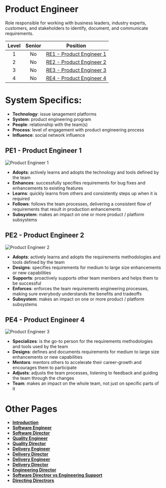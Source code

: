 # Product Engineer

Role responsible for working with business leaders, industry experts, customers, and stakeholders to identify, document, and communicate requirements.

| Level | Senior | Position |
| :---: | :---: | :---: |
| 1 | No | [RE1 - Product Engineer 1](#pe1---product-engineer-1) |
| 2 | No | [RE2 - Product Engineer 2](#pe2---product-engineer-2) |
| 3 | No | [RE3 - Product Engineer 3](#pe3---product-engineer-3) |
| 4 | No | [RE4 - Product Engineer 4](#pe4---product-engineer-4) |

# System Specifics:
* **Technology**: issue ianagement platforms
* **System**: product engineering program
* **People**: relationship with the team(s)
* **Process**: level of engagement with product engineering process
* **Influence**: social network influence

## PE1 - Product Engineer 1

<picture>
  <source media="(prefers-color-scheme: dark)" srcset="/charts/product-engineer-1.png">
  <source media="(prefers-color-scheme: light)" srcset="/charts/product-engineer-1.png">
  <img alt="Product Engineer 1" src="/charts/product-engineer-1.png">
</picture>

* **Adopts**: actively learns and adopts the technology and tools defined by the team
* **Enhances**: successfully specifies requirements for bug fixes and enhancements to existing features
* **Learns**: quickly learns from others and consistently steps up when it is required
* **Follows**: follows the team processes, delivering a consistent flow of requirements that result in production enhancements
* **Subsystem**: makes an impact on one or more product / platform subsystems

## PE2 - Product Engineer 2

<picture>
  <source media="(prefers-color-scheme: dark)" srcset="/charts/product-engineer-2.png">
  <source media="(prefers-color-scheme: light)" srcset="/charts/product-engineer-2.png">
  <img alt="Product Engineer 2" src="/charts/product-engineer-2.png">
</picture>

* **Adopts**: actively learns and adopts the requirements methodologies and tools defined by the team
* **Designs**: specifies requirements for medium to large size enhancements or new capabilities 
* **Supports**: proactively supports other team members and helps them to be successful
* **Enforces**: enforces the team requirements engineering processes, making sure everybody understands the benefits and tradeoffs
* **Subsystem**: makes an impact on one or more product / platform subsystems

## PE4 - Product Engineer 4

<picture>
  <source media="(prefers-color-scheme: dark)" srcset="/charts/product-engineer-4.png">
  <source media="(prefers-color-scheme: light)" srcset="/charts/product-engineer-4.png">
  <img alt="Product Engineer 3" src="/charts/product-engineer-4.png">
</picture>

* **Specializes**: is the go-to person for the requirements methodologies and tools used by the team
* **Designs**: defines and documents requirements for medium to large size enhancements or new capabilities
* **Mentors**: mentors others to accelerate their career-growth and encourages them to participate
* **Adjusts**: adjusts the team processes, listening to feedback and guiding the team through the changes
* **Team**: makes an impact on the whole team, not just on specific parts of it

# Other Pages
* [**Introduction**](README.md)
* [**Software Engineer**](Software-Engineer.md)
* [**Software Director**](Software-Director.md) 
* [**Quality Engineer**](Quality-Engineer.md)
* [**Quality Director**](Quality-Director.md)
* [**Delivery Engineer**](Delivery-Engineer.md)
* [**Delivery Director**](Delivery-Director.md)
* [**Delivery Engineer**](Delivery-Engineer.md)
* [**Delivery Director**](Delivery-Director.md)
* [**Engineering Director**](Engineering-Director.md)
* [**Software Directror vs Engineering Support**](Comparison-Software-Director-Engineering-Director.md)
* [**Directing Directrors**](Directing-Directors.md)

